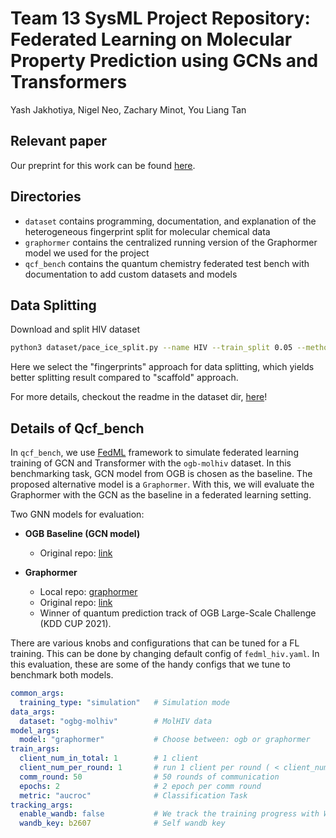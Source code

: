 # Team 13 SysML Project Repository: Federated Learning on Molecular Property Prediction using GCNs and Transformers

Yash Jakhotiya, Nigel Neo, Zachary Minot, You Liang Tan

## Relevant paper

Our preprint for this work can be found [here](https://github.com/yashjakhotiya/Federated-Learning-on-Molecular-Property-Prediction/blob/main/preprint.pdf).

## Directories

- `dataset` contains programming, documentation, and explanation of the heterogeneous fingerprint split for molecular chemical data
- `graphormer` contains the centralized running version of the Graphormer model we used for the project
- `qcf_bench` contains the quantum chemistry federated test bench with documentation to add custom datasets and models

## Data Splitting

Download and split HIV dataset
```bash
python3 dataset/pace_ice_split.py --name HIV --train_split 0.05 --method "fingerprint"
```

Here we select the "fingerprints" approach for data splitting, which yields better splitting result compared to "scaffold" approach.

For more details, checkout the readme in the dataset dir, [here](/dataset/)!

## Details of Qcf_bench

In `qcf_bench`, we use [FedML](https://github.com/FedML-AI/FedML/) framework to simulate federated learning training of GCN and Transformer with the `ogb-molhiv` dataset. In this benchmarking task, GCN model from OGB is chosen as the baseline. The proposed alternative model is a `Graphormer`. With this, we will evaluate the Graphormer with the GCN as the baseline in a federated learning setting.

Two GNN models for evaluation:
 - **OGB Baseline (GCN model)**
   - Original repo: [link](https://github.com/snap-stanford/ogb/tree/master/examples/graphproppred/mol)

 - **Graphormer**
   - Local repo: [graphormer](/graphormer/)
   - Original repo:  [link](https://github.com/ytchx1999/Graphormer)
   - Winner of quantum prediction track of OGB Large-Scale Challenge (KDD CUP 2021).

There are various knobs and configurations that can be tuned for a FL training. This can be done by changing default config of `fedml_hiv.yaml`. In this evaluation, these are some of the handy configs that we tune to benchmark both models.

```yaml
common_args:
  training_type: "simulation"   # Simulation mode
data_args:
  dataset: "ogbg-molhiv"        # MolHIV data
model_args:
  model: "graphormer"           # Choose between: ogb or graphormer
train_args:
  client_num_in_total: 1        # 1 client 
  client_num_per_round: 1       # run 1 client per round ( < client_num_in_total)
  comm_round: 50                # 50 rounds of communication
  epochs: 2                     # 2 epoch per comm round
  metric: "aucroc"              # Classification Task
tracking_args:
  enable_wandb: false           # We track the training progress with Wands
  wandb_key: b2607              # Self wandb key
```
